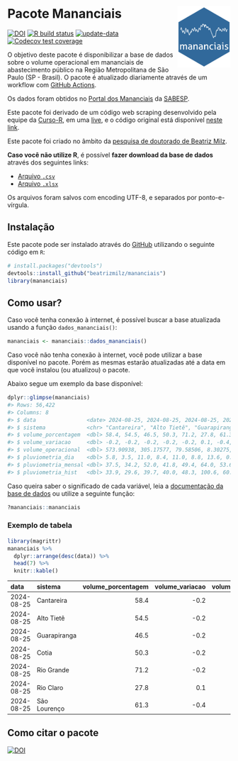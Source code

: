 
<!-- README.md is generated from README.Rmd. Please edit that file -->

# Pacote Mananciais <img src="man/figures/hexlogo.png" align="right" width = "120px"/>

<!-- badges: start -->

[![DOI](https://zenodo.org/badge/DOI/10.5281/zenodo.4733056.svg)](https://doi.org/10.5281/zenodo.4733056)
[![R build
status](https://github.com/beatrizmilz/mananciais/workflows/R-CMD-check/badge.svg)](https://github.com/beatrizmilz/mananciais/actions)
[![update-data](https://github.com/beatrizmilz/mananciais/actions/workflows/2-update_data.yaml/badge.svg)](https://github.com/beatrizmilz/mananciais/actions/workflows/2-update_data.yaml)
[![Codecov test
coverage](https://codecov.io/gh/beatrizmilz/mananciais/branch/master/graph/badge.svg)](https://codecov.io/gh/beatrizmilz/mananciais?branch=master)
<!-- badges: end -->

O objetivo deste pacote é disponibilizar a base de dados sobre o volume
operacional em mananciais de abastecimento público na Região
Metropolitana de São Paulo (SP - Brasil). O pacote é atualizado
diariamente através de um workflow com [GitHub
Actions](https://github.com/beatrizmilz/mananciais/actions).

Os dados foram obtidos no [Portal dos
Mananciais](http://mananciais.sabesp.com.br/Situacao) da
[SABESP](http://site.sabesp.com.br/site/Default.aspx).

Este pacote foi derivado de um código web scraping desenvolvido pela
equipe da [Curso-R](https://www.curso-r.com/), em uma
[live](https://youtu.be/jvZIxrMmOcQ), e o código original está
disponível [neste
link](https://github.com/curso-r/lives/blob/master/drafts/20200730_scraper_sabesp.R).

Este pacote foi criado no âmbito da [pesquisa de doutorado de Beatriz
Milz](https://beatrizmilz.github.io/tese/).

**Caso você não utilize R**, é possível **fazer download da base de
dados** através dos seguintes links:

- [Arquivo
  `.csv`](https://github.com/beatrizmilz/mananciais/raw/master/inst/extdata/mananciais.csv)
- [Arquivo
  `.xlsx`](https://github.com/beatrizmilz/mananciais/blob/master/inst/extdata/mananciais.xlsx?raw=true)

Os arquivos foram salvos com encoding UTF-8, e separados por
ponto-e-vírgula.

## Instalação

Este pacote pode ser instalado através do [GitHub](https://github.com/)
utilizando o seguinte código em `R`:

``` r
# install.packages("devtools")
devtools::install_github("beatrizmilz/mananciais")
library(mananciais)
```

## Como usar?

Caso você tenha conexão à internet, é possível buscar a base atualizada
usando a função `dados_mananciais()`:

``` r
mananciais <- mananciais::dados_mananciais() 
```

Caso você não tenha conexão à internet, você pode utilizar a base
disponível no pacote. Porém as mesmas estarão atualizadas até a data em
que você instalou (ou atualizou) o pacote.

Abaixo segue um exemplo da base disponível:

``` r
dplyr::glimpse(mananciais)
#> Rows: 56,422
#> Columns: 8
#> $ data                <date> 2024-08-25, 2024-08-25, 2024-08-25, 2024-08-25, 2…
#> $ sistema             <chr> "Cantareira", "Alto Tietê", "Guarapiranga", "Cotia…
#> $ volume_porcentagem  <dbl> 58.4, 54.5, 46.5, 50.3, 71.2, 27.8, 61.3, 58.6, 54…
#> $ volume_variacao     <dbl> -0.2, -0.2, -0.2, -0.2, -0.2, 0.1, -0.4, -0.2, -0.…
#> $ volume_operacional  <dbl> 573.90938, 305.17577, 79.58506, 8.30275, 79.84299,…
#> $ pluviometria_dia    <dbl> 5.8, 3.5, 11.0, 8.4, 11.0, 8.8, 13.6, 0.0, 0.0, 0.…
#> $ pluviometria_mensal <dbl> 37.5, 34.2, 52.0, 41.8, 49.4, 64.0, 53.6, 31.7, 30…
#> $ pluviometria_hist   <dbl> 33.9, 29.6, 39.7, 40.0, 48.3, 100.6, 60.8, 33.9, 2…
```

Caso queira saber o significado de cada variável, leia a [documentação
da base de
dados](https://beatrizmilz.github.io/mananciais/reference/mananciais.html)
ou utilize a seguinte função:

``` r
?mananciais::mananciais
```

### Exemplo de tabela

``` r
library(magrittr)
mananciais %>% 
  dplyr::arrange(desc(data)) %>% 
  head(7) %>%
  knitr::kable()
```

| data       | sistema      | volume_porcentagem | volume_variacao | volume_operacional | pluviometria_dia | pluviometria_mensal | pluviometria_hist |
|:-----------|:-------------|-------------------:|----------------:|-------------------:|-----------------:|--------------------:|------------------:|
| 2024-08-25 | Cantareira   |               58.4 |            -0.2 |          573.90938 |              5.8 |                37.5 |              33.9 |
| 2024-08-25 | Alto Tietê   |               54.5 |            -0.2 |          305.17577 |              3.5 |                34.2 |              29.6 |
| 2024-08-25 | Guarapiranga |               46.5 |            -0.2 |           79.58506 |             11.0 |                52.0 |              39.7 |
| 2024-08-25 | Cotia        |               50.3 |            -0.2 |            8.30275 |              8.4 |                41.8 |              40.0 |
| 2024-08-25 | Rio Grande   |               71.2 |            -0.2 |           79.84299 |             11.0 |                49.4 |              48.3 |
| 2024-08-25 | Rio Claro    |               27.8 |             0.1 |            3.79998 |              8.8 |                64.0 |             100.6 |
| 2024-08-25 | São Lourenço |               61.3 |            -0.4 |           54.46237 |             13.6 |                53.6 |              60.8 |

## Como citar o pacote

[![DOI](https://zenodo.org/badge/DOI/10.5281/zenodo.4733056.svg)](https://doi.org/10.5281/zenodo.4733056)
